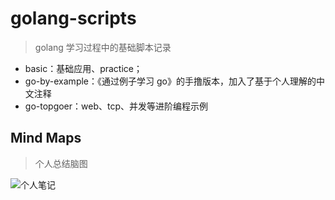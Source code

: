 # golang-scripts

> golang 学习过程中的基础脚本记录

- basic：基础应用、practice；
- go-by-example：《通过例子学习 go》的手撸版本，加入了基于个人理解的中文注释
- go-topgoer：web、tcp、并发等进阶编程示例

## Mind Maps

> 个人总结脑图

![个人笔记](https://img.imwang.top/article/golang.svg)
